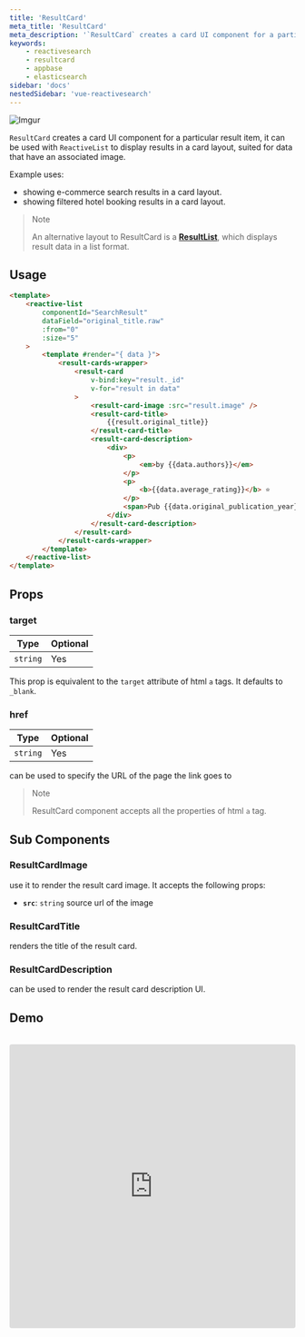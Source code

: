 ```yaml
---
title: 'ResultCard'
meta_title: 'ResultCard'
meta_description: '`ResultCard` creates a card UI component for a particular result item, it can be used with `ReactiveList` to display results in a card layout, suited for data that have an associated image.'
keywords:
    - reactivesearch
    - resultcard
    - appbase
    - elasticsearch
sidebar: 'docs'
nestedSidebar: 'vue-reactivesearch'
---
```


![Imgur](https://i.imgur.com/mKcFEnV.png)

`ResultCard` creates a card UI component for a particular result item, it can be used with `ReactiveList` to display results in a card layout, suited for data that have an associated image.

Example uses:

-   showing e-commerce search results in a card layout.
-   showing filtered hotel booking results in a card layout.

> Note
>
> An alternative layout to ResultCard is a [**ResultList**](/docs/reactivesearch/vue/result/ResultList/), which displays result data in a list format.

## Usage

```html
<template>
    <reactive-list
        componentId="SearchResult"
        dataField="original_title.raw"
        :from="0"
        :size="5"
    >
        <template #render="{ data }">
            <result-cards-wrapper>
                <result-card
                    v-bind:key="result._id"
                    v-for="result in data"
                >
                    <result-card-image :src="result.image" />
                    <result-card-title>
                        {{result.original_title}}
                    </result-card-title>
                    <result-card-description>
                        <div>
                            <p>
                                <em>by {{data.authors}}</em>
                            </p>
                            <p>
                                <b>{{data.average_rating}}</b> ⭐
                            </p>
                            <span>Pub {{data.original_publication_year}}</span>
                        </div>
                    </result-card-description>
                </result-card>
            </result-cards-wrapper>
        </template>
    </reactive-list>
</template>
```
## Props

### target

| Type | Optional |
|------|----------|
|  `string` |   Yes   |

This prop is equivalent to the `target` attribute of html `a` tags. It defaults to `_blank`.
### href

| Type | Optional |
|------|----------|
|  `string` |   Yes   |

can be used to specify the URL of the page the link goes to

> Note
>
> ResultCard component accepts all the properties of html `a` tag.

## Sub Components
### ResultCardImage
use it to render the result card image.
It accepts the following props:
-   **`src`**: `string`
    source url of the image
### ResultCardTitle
renders the title of the result card.
### ResultCardDescription
can be used to render the result card description UI.

## Demo

<br />

<iframe src="https://codesandbox.io/embed/github/appbaseio/reactivesearch/tree/next/packages/vue/examples/result-card" style="width:100%; height:500px; border:0; border-radius: 4px; overflow:hidden;" sandbox="allow-modals allow-forms allow-popups allow-scripts allow-same-origin"></iframe>
